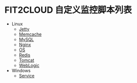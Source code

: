 # FIT2CLOUD 自定义监控脚本列表

* Linux
  - [Jetty](https://github.com/fit2cloud/custom-monitor-scripts/tree/master/Linux/Jetty)
  - [Memcache](https://github.com/fit2cloud/custom-monitor-scripts/tree/master/Linux/Memcache) 
  - [MySQL](https://github.com/fit2cloud/custom-monitor-scripts/tree/master/Linux/MySQL) 
  - [Nginx](https://github.com/fit2cloud/custom-monitor-scripts/tree/master/Linux/Nginx)
  - [OS](https://github.com/fit2cloud/custom-monitor-scripts/tree/master/Linux/OS)
  - [Redis](https://github.com/fit2cloud/custom-monitor-scripts/tree/master/Linux/Redis) 
  - [Tomcat](https://github.com/fit2cloud/custom-monitor-scripts/tree/master/Linux/Tomcat)
  - [WebLogic](https://github.com/fit2cloud/custom-monitor-scripts/tree/master/Linux/WebLogic)
* Windows
  - [Service](https://github.com/fit2cloud/custom-monitor-scripts/tree/master/Windows/Service)
